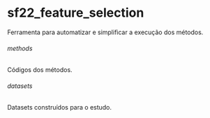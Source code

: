 # sf22_feature_selection

Ferramenta para automatizar e simplificar a execução dos métodos.

###### methods
Códigos dos métodos.

###### datasets 
Datasets construídos para o estudo.
